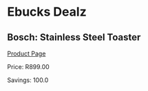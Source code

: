 
# Ebucks Dealz
## Bosch: Stainless Steel Toaster
[Product Page](https://www.ebucks.com/web/shop/productSelected.do?prodId=1169674081&catId=370101825)

Price: R899.00

Savings: 100.0


	